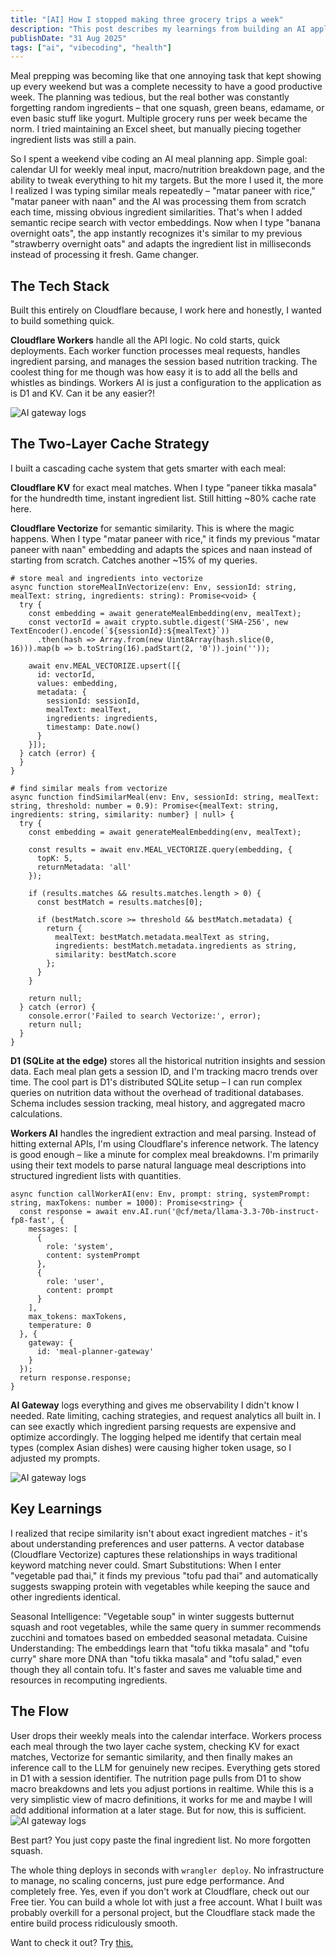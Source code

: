 ```yaml
---
title: "[AI] How I stopped making three grocery trips a week"
description: "This post describes my learnings from building an AI application to meal prep."
publishDate: "31 Aug 2025"
tags: ["ai", "vibecoding", "health"]
---
```


Meal prepping was becoming like that one annoying task that kept showing up every weekend but was a complete necessity to have a good productive week. The planning was tedious, but the real bother was constantly forgetting random ingredients – that one squash, green beans, edamame, or even basic stuff like yogurt. Multiple grocery runs per week became the norm. I tried maintaining an Excel sheet, but manually piecing together ingredient lists was still a pain.

So I spent a weekend vibe coding an AI meal planning app. Simple goal: calendar UI for weekly meal input, macro/nutrition breakdown page, and the ability to tweak everything to hit my targets. But the more I used it, the more I realized I was typing similar meals repeatedly – "matar paneer with rice," "matar paneer with naan" and the AI was processing them from scratch each time, missing obvious ingredient similarities.
That's when I added semantic recipe search with vector embeddings. Now when I type "banana overnight oats", the app instantly recognizes it's similar to my previous "strawberry overnight oats" and adapts the ingredient list in milliseconds instead of processing it fresh. Game changer.

## The Tech Stack

Built this entirely on Cloudflare because, I work here and honestly, I wanted to build something quick. 

**Cloudflare Workers** handle all the API logic. No cold starts, quick deployments. Each worker function processes meal requests, handles ingredient parsing, and manages the session based nutrition tracking. The coolest thing for me though was how easy it is to add all the bells and whistles as bindings. Workers AI is just a configuration to the application as is D1 and KV. Can it be any easier?! 

![AI gateway logs](/images/meal-prep-workers.png)

## The Two-Layer Cache Strategy
I built a cascading cache system that gets smarter with each meal:

**Cloudflare KV** for exact meal matches. When I type "paneer tikka masala" for the hundredth time, instant ingredient list. Still hitting ~80% cache rate here.

**Cloudflare Vectorize** for semantic similarity. This is where the magic happens. When I type "matar paneer with rice," it finds my previous "matar paneer with naan" embedding and adapts the spices and naan instead of starting from scratch. Catches another ~15% of my queries.


```
# store meal and ingredients into vectorize
async function storeMealInVectorize(env: Env, sessionId: string, mealText: string, ingredients: string): Promise<void> {
  try {
    const embedding = await generateMealEmbedding(env, mealText);
    const vectorId = await crypto.subtle.digest('SHA-256', new TextEncoder().encode(`${sessionId}:${mealText}`))
      .then(hash => Array.from(new Uint8Array(hash.slice(0, 16))).map(b => b.toString(16).padStart(2, '0')).join(''));
    
    await env.MEAL_VECTORIZE.upsert([{
      id: vectorId,
      values: embedding,
      metadata: {
        sessionId: sessionId,
        mealText: mealText,
        ingredients: ingredients,
        timestamp: Date.now()
      }
    }]);
  } catch (error) {
  }
}

# find similar meals from vectorize
async function findSimilarMeal(env: Env, sessionId: string, mealText: string, threshold: number = 0.9): Promise<{mealText: string, ingredients: string, similarity: number} | null> {
  try {
    const embedding = await generateMealEmbedding(env, mealText);
    
    const results = await env.MEAL_VECTORIZE.query(embedding, {
      topK: 5,
      returnMetadata: 'all'
    });
    
    if (results.matches && results.matches.length > 0) {
      const bestMatch = results.matches[0];
      
      if (bestMatch.score >= threshold && bestMatch.metadata) {
        return {
          mealText: bestMatch.metadata.mealText as string,
          ingredients: bestMatch.metadata.ingredients as string,
          similarity: bestMatch.score
        };
      }
    }
    
    return null;
  } catch (error) {
    console.error('Failed to search Vectorize:', error);
    return null;
  }
}
```

**D1 (SQLite at the edge)** stores all the historical nutrition insights and session data. Each meal plan gets a session ID, and I'm tracking macro trends over time. The cool part is D1's distributed SQLite setup – I can run complex queries on nutrition data without the overhead of traditional databases. Schema includes session tracking, meal history, and aggregated macro calculations.

**Workers AI** handles the ingredient extraction and meal parsing. Instead of hitting external APIs, I'm using Cloudflare's inference network. The latency is good enough – like a minute for complex meal breakdowns. I'm primarily using their text models to parse natural language meal descriptions into structured ingredient lists with quantities.

```
async function callWorkerAI(env: Env, prompt: string, systemPrompt: string, maxTokens: number = 1000): Promise<string> {
  const response = await env.AI.run('@cf/meta/llama-3.3-70b-instruct-fp8-fast', {
    messages: [
      {
        role: 'system',
        content: systemPrompt
      },
      {
        role: 'user',
        content: prompt
      }
    ],
    max_tokens: maxTokens,
    temperature: 0
  }, {
    gateway: {
      id: 'meal-planner-gateway'
    }
  });
  return response.response;
}
```

**AI Gateway** logs everything and gives me observability I didn't know I needed. Rate limiting, caching strategies, and request analytics all built in. I can see exactly which ingredient parsing requests are expensive and optimize accordingly. The logging helped me identify that certain meal types (complex Asian dishes) were causing higher token usage, so I adjusted my prompts.

![AI gateway logs](/images/meal-prep-ai-gateway.png)

## Key Learnings

I realized that recipe similarity isn't about exact ingredient matches - it's about understanding preferences and user patterns. A vector database (Cloudflare Vectorize) captures these relationships in ways traditional keyword matching never could.
Smart Substitutions: When I enter "vegetable pad thai," it finds my previous "tofu pad thai" and automatically suggests swapping protein with vegetables while keeping the sauce and other ingredients identical.

Seasonal Intelligence: "Vegetable soup" in winter suggests butternut squash and root vegetables, while the same query in summer recommends zucchini and tomatoes based on embedded seasonal metadata.
Cuisine Understanding: The embeddings learn that "tofu tikka masala" and "tofu curry" share more DNA than "tofu tikka masala" and "tofu salad," even though they all contain tofu.
It's faster and saves me valuable time and resources in recomputing ingredients.

## The Flow
User drops their weekly meals into the calendar interface. Workers process each meal through the two layer cache system, checking KV for exact matches, Vectorize for semantic similarity, and then finally makes an inference call to the LLM for genuinely new recipes. Everything gets stored in D1 with a session identifier. The nutrition page pulls from D1 to show macro breakdowns and lets you adjust portions in realtime.
While this is a very simplistic view of macro definitions, it works for me and maybe I will add additional information at a later stage. But for now, this is sufficient. 
![AI gateway logs](/images/meal-prep-nutrition-chart.png)

Best part? You just copy paste the final ingredient list. No more forgotten squash.

The whole thing deploys in seconds with `wrangler deploy`. No infrastructure to manage, no scaling concerns, just pure edge performance. And completely free. Yes, even if you don't work at Cloudflare, check out our Free tier. You can build a whole lot with just a free account. What I built was probably overkill for a personal project, but the Cloudflare stack made the entire build process ridiculously smooth. 

Want to check it out? Try [this.](https://meal-preppy.com)